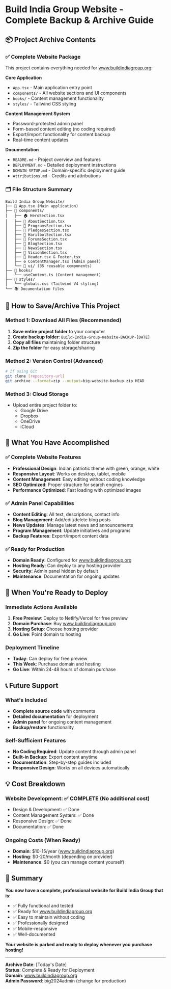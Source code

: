 # Build India Group Website - Complete Backup & Archive Guide

## 📦 Project Archive Contents

### ✅ Complete Website Package
This project contains everything needed for www.buildindiagroup.org:

**Core Application**
- `App.tsx` - Main application entry point
- `components/` - All website sections and UI components
- `hooks/` - Content management functionality
- `styles/` - Tailwind CSS styling

**Content Management System**
- Password-protected admin panel
- Form-based content editing (no coding required)
- Export/import functionality for content backup
- Real-time content updates

**Documentation**
- `README.md` - Project overview and features
- `DEPLOYMENT.md` - Detailed deployment instructions
- `DOMAIN-SETUP.md` - Domain-specific deployment guide
- `Attributions.md` - Credits and attributions

### 🗂️ File Structure Summary
```
Build India Group Website/
├── 📄 App.tsx (Main application)
├── 📁 components/
│   ├── 🏠 HeroSection.tsx
│   ├── 📖 AboutSection.tsx  
│   ├── 🎯 ProgramsSection.tsx
│   ├── 📝 PledgesSection.tsx
│   ├── 🌱 HaritbolSection.tsx
│   ├── 💬 ForumsSection.tsx
│   ├── 📰 BlogSection.tsx
│   ├── 📢 NewsSection.tsx
│   ├── 🔮 VisionSection.tsx
│   ├── 🎨 Header.tsx & Footer.tsx
│   ├── ⚙️ ContentManager.tsx (Admin panel)
│   └── 📁 ui/ (35 reusable components)
├── 📁 hooks/
│   └── useContent.ts (Content management)
├── 📁 styles/
│   └── globals.css (Tailwind V4 styling)
└── 📚 Documentation files
```

## 💾 How to Save/Archive This Project

### Method 1: Download All Files (Recommended)
1. **Save entire project folder** to your computer
2. **Create backup folder**: `Build-India-Group-Website-BACKUP-[DATE]`
3. **Copy all files** maintaining folder structure
4. **Zip the folder** for easy storage/sharing

### Method 2: Version Control (Advanced)
```bash
# If using Git
git clone [repository-url]
git archive --format=zip --output=big-website-backup.zip HEAD
```

### Method 3: Cloud Storage
- Upload entire project folder to:
  - Google Drive
  - Dropbox
  - OneDrive
  - iCloud

## 🎯 What You Have Accomplished

### ✅ Complete Website Features
- **Professional Design**: Indian patriotic theme with green, orange, white
- **Responsive Layout**: Works on desktop, tablet, mobile
- **Content Management**: Easy editing without coding knowledge
- **SEO Optimized**: Proper structure for search engines
- **Performance Optimized**: Fast loading with optimized images

### ✅ Admin Panel Capabilities
- **Content Editing**: All text, descriptions, contact info
- **Blog Management**: Add/edit/delete blog posts
- **News Updates**: Manage latest news and announcements
- **Program Management**: Update initiatives and programs
- **Backup Features**: Export/import content data

### ✅ Ready for Production
- **Domain Ready**: Configured for www.buildindiagroup.org
- **Hosting Ready**: Can deploy to any hosting provider
- **Security**: Admin panel hidden by default
- **Maintenance**: Documentation for ongoing updates

## 🚀 When You're Ready to Deploy

### Immediate Actions Available
1. **Free Preview**: Deploy to Netlify/Vercel for free preview
2. **Domain Purchase**: Buy www.buildindiagroup.org
3. **Hosting Setup**: Choose hosting provider
4. **Go Live**: Point domain to hosting

### Deployment Timeline
- **Today**: Can deploy for free preview
- **This Week**: Purchase domain and hosting
- **Go Live**: Within 24-48 hours of domain purchase

## 📞 Future Support

### What's Included
- **Complete source code** with comments
- **Detailed documentation** for deployment
- **Admin panel** for ongoing content management
- **Backup/restore** functionality

### Self-Sufficient Features
- **No Coding Required**: Update content through admin panel
- **Built-in Backup**: Export content anytime
- **Documentation**: Step-by-step guides included
- **Responsive Design**: Works on all devices automatically

## 💡 Cost Breakdown

### Website Development: ✅ COMPLETE (No additional cost)
- Design & Development: ✅ Done
- Content Management System: ✅ Done
- Responsive Design: ✅ Done
- Documentation: ✅ Done

### Ongoing Costs (When Ready)
- **Domain**: $10-15/year (www.buildindiagroup.org)
- **Hosting**: $0-20/month (depending on provider)
- **Maintenance**: $0 (you can manage content yourself)

## 🎉 Summary

**You now have a complete, professional website for Build India Group that is:**
- ✅ Fully functional and tested
- ✅ Ready for www.buildindiagroup.org
- ✅ Easy to maintain without coding
- ✅ Professionally designed
- ✅ Mobile-responsive
- ✅ Well-documented

**Your website is parked and ready to deploy whenever you purchase hosting!**

---

**Archive Date**: [Today's Date]  
**Status**: Complete & Ready for Deployment  
**Domain**: www.buildindiagroup.org  
**Admin Password**: big2024admin (change for production)